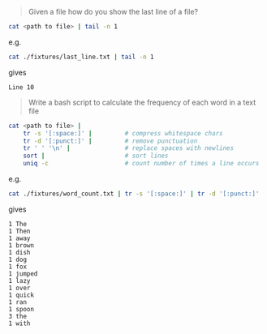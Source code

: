 > Given a file how do you show the last line of a file?

```sh
cat <path to file> | tail -n 1
```

e.g.

```sh
cat ./fixtures/last_line.txt | tail -n 1
```

gives

```
Line 10
```

> Write a bash script to calculate the frequency of each word in a text file

```sh
cat <path to file> |
    tr -s '[:space:]' |         # compress whitespace chars
    tr -d '[:punct:]' |         # remove punctuation
    tr ' ' '\n' |               # replace spaces with newlines
    sort |                      # sort lines
    uniq -c                     # count number of times a line occurs
```

e.g.

```sh
cat ./fixtures/word_count.txt | tr -s '[:space:]' | tr -d '[:punct:]' | tr ' ' '\n' | sort | uniq -c
```

gives

```
1 The
1 Then
1 away
1 brown
1 dish
1 dog
1 fox
1 jumped
1 lazy
1 over
1 quick
1 ran
1 spoon
3 the
1 with
```
